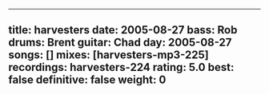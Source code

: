 
---
title: harvesters
date: 2005-08-27
bass:	Rob
drums:	Brent
guitar:	Chad
day: 2005-08-27
songs: []
mixes: [harvesters-mp3-225]
recordings: harvesters-224
rating: 5.0
best: false
definitive: false
weight: 0
---
